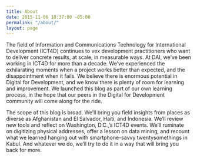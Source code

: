 ```yaml
---
title: About
date: 2015-11-06 18:37:00 -05:00
permalink: "/about/"
layout: page
---
```


The field of Information and Communications Technology for International Development (ICT4D) continues to vex development practitioners who want to deliver concrete results, at scale, in measurable ways. At DAI, we’ve been working in ICT4D for more than a decade. We’ve experienced the exhilarating moments when a project works better than expected, and the disappointment when it fails. We believe there is enormous potential in Digital for Development, and we know there is plenty of room for learning and improvement. We launched this blog as part of our own learning process, in the hope that our peers in the Digital for Development community will come along for the ride.

The scope of this blog is broad. We’ll bring you field insights from places as diverse as Afghanistan and El Salvador, Haiti, and Indonesia. We’ll review new tools and reflect on Washington, D.C.,’s ICT4D events. We’ll ruminate on digitizing physical addresses, offer a lesson on data mining, and recount what we learned hanging out with smartphone-savvy twentysomethings in Kabul. And whatever we do, we’ll try to do it in a way that will bring you back for more.